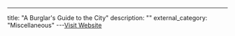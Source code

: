 ---
title: "A Burglar's Guide to the City"
description: ""
external_category: "Miscellaneous"
---[Visit Website](https://www.amazon.com/Burglars-Guide-City-Geoff-Manaugh/dp/0374117268/)

